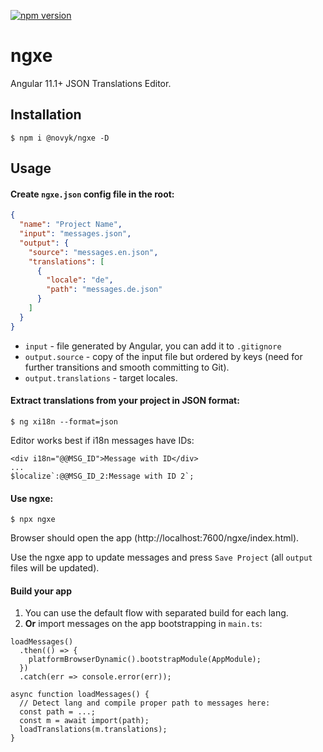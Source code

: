 [![npm version](https://badge.fury.io/js/%40novyk%2Fngxe.svg)](https://www.npmjs.com/@novyk/ngxe)

# ngxe

Angular 11.1+ JSON Translations Editor.

## Installation

```
$ npm i @novyk/ngxe -D
```

## Usage

#### Create `ngxe.json` config file in the root:

```json
{
  "name": "Project Name",
  "input": "messages.json",
  "output": {
    "source": "messages.en.json",
    "translations": [
      {
        "locale": "de",
        "path": "messages.de.json"
      }
    ]
  }
}
```

* `input` - file generated by Angular, you can add it to `.gitignore`
* `output.source` - copy of the input file but ordered by keys (need for further transitions and smooth committing to Git).
* `output.translations` - target locales.

#### Extract translations from your project in JSON format:

```
$ ng xi18n --format=json
```

Editor works best if i18n messages have IDs:

```
<div i18n="@@MSG_ID">Message with ID</div>
...
$localize`:@@MSG_ID_2:Message with ID 2`;
```

#### Use ngxe:

```
$ npx ngxe
```

Browser should open the app (http://localhost:7600/ngxe/index.html).

Use the ngxe app to update messages and press `Save Project` (all `output` files will be updated).

#### Build your app

1. You can use the default flow with separated build for each lang.
2. **Or** import messages on the app bootstrapping in `main.ts`:

```
loadMessages()
  .then(() => {
    platformBrowserDynamic().bootstrapModule(AppModule);
  })
  .catch(err => console.error(err));
  
async function loadMessages() {
  // Detect lang and compile proper path to messages here:
  const path = ...;
  const m = await import(path);
  loadTranslations(m.translations);
}
```

